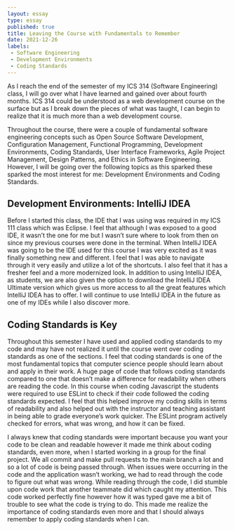 ```yaml
---
layout: essay
type: essay
published: true
title: Leaving the Course with Fundamentals to Remember 
date: 2021-12-26
labels:
 - Software Engineering
 - Development Environments
 - Coding Standards
---
```


As I reach the end of the semester of my ICS 314 (Software Engineering) class, I will go over what I have learned and gained over about fourth months. ICS 314 could be understood as a web development course on the surface but as I break down the pieces of what was taught, I can begin to realize that it is much more than a web development course. 

Throughout the course, there were a couple of fundamental software engineering concepts such as Open Source Software Development, Configuration Management, Functional Programming, Development Environments, Coding Standards, User Interface Frameworks, Agile Project Management, Design Patterns, and Ethics in Software Engineering. However, I will be going over the following topics as this sparked these sparked the most interest for me: Development Environments and Coding Standards.

## Development Environments: IntelliJ IDEA
Before I started this class, the IDE that I was using was required in my ICS 111 class which was Eclipse. I feel that although I was exposed to a good IDE, it wasn’t the one for me but I wasn’t sure where to look from then on since my previous courses were done in the terminal. When IntelliJ IDEA was going to be the IDE used for this course I was very excited as it was finally something new and different. I feel that I was able to navigate through it very easily and utilize a lot of the shortcuts. I also feel that it has a fresher feel and a more modernized look. In addition to using IntelliJ IDEA, as students, we are also given the option to download the IntelliJ IDEA Ultimate version which gives us more access to all the great features which IntelliJ IDEA has to offer. I will continue to use IntelliJ IDEA in the future as one of my IDEs while I also discover more.

## Coding Standards is Key
Throughout this semester I have used and applied coding standards to my code and may have not realized it until the course went over coding standards as one of the sections. I feel that coding standards is one of the most fundamental topics that computer science people should learn about and apply in their work. A huge page of code that follows coding standards compared to one that doesn’t make a difference for readability when others are reading the code. In this course when coding Javascript the students were required to use ESLint to check if their code followed the coding standards expected. I feel that this helped improve my coding skills in terms of readability and also helped out with the instructor and teaching assistant in being able to grade everyone’s work quicker. The ESLint program actively checked for errors, what was wrong, and how it can be fixed. 

I always knew that coding standards were important because you want your code to be clean and readable however it made me think about coding standards, even more, when I started working in a group for the final project. We all commit and make pull requests to the main branch a lot and so a lot of code is being passed through. When issues were occurring in the code and the application wasn’t working, we had to read through the code to figure out what was wrong. While reading through the code, I did stumble upon code work that another teammate did which caught my attention. This code worked perfectly fine however how it was typed gave me a bit of trouble to see what the code is trying to do. This made me realize the importance of coding standards even more and that I should always remember to apply coding standards when I can. 

&nbsp;
&nbsp;

